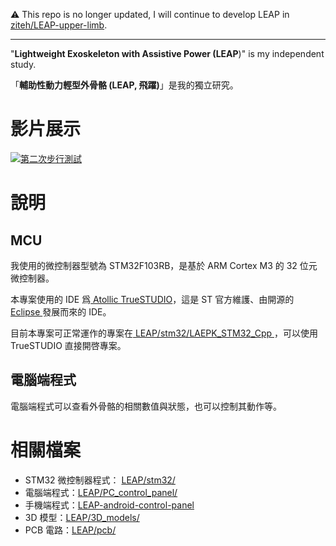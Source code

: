 :warning: This repo is no longer updated, I will continue to develop LEAP in [ziteh/LEAP-upper-limb](https://github.com/ziteh/LEAP-upper-limb).

---  

"**Lightweight Exoskeleton with Assistive Power (LEAP**)" is my independent study.

「**輔助性動力輕型外骨骼 (LEAP, 飛躍)**」是我的獨立研究。

# 影片展示

[![第二次步行測試](https://img.youtube.com/vi/bzW2kFukcrA/0.jpg)](https://www.youtube.com/watch?v=bzW2kFukcrA)

# 說明

## MCU

我使用的微控制器型號為 STM32F103RB，是基於 ARM Cortex M3 的 32 位元微控制器。

本專案使用的 IDE 爲[ Atollic TrueSTUDIO](https://atollic.com/truestudio/)，這是 ST 官方維護、由開源的[ Eclipse ](https://www.eclipse.org/downloads/)發展而來的 IDE。

目前本專案可正常運作的專案在[ LEAP/stm32/LAEPK_STM32_Cpp ](https://github.com/ziteh/LEAP/tree/master/stm32/LAEPK_STM32_Cpp)，可以使用 TrueSTUDIO 直接開啓專案。

## 電腦端程式

電腦端程式可以查看外骨骼的相關數值與狀態，也可以控制其動作等。

# 相關檔案

* STM32 微控制器程式： [LEAP/stm32/](https://github.com/ziteh/LEAP/tree/master/stm32/)
* 電腦端程式：[LEAP/PC_control_panel/](https://github.com/ziteh/LEAP/tree/master/PC_control_panel)
* 手機端程式：[LEAP-android-control-panel](https://github.com/ziteh/LEAP-android-control-panel)
* 3D 模型：[LEAP/3D_models/](https://github.com/ziteh/LEAP/tree/master/3D_models)
* PCB 電路：[LEAP/pcb/](https://github.com/ziteh/LEAP/tree/master/pcb)
